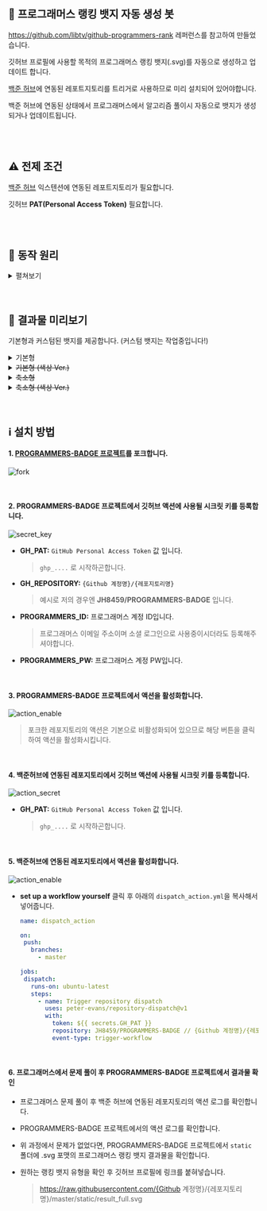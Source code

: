 ## 🤖 프로그래머스 랭킹 뱃지 자동 생성 봇

https://github.com/libtv/github-programmers-rank 레퍼런스를 참고하여 만들었습니다.
  
깃허브 프로필에 사용할 목적의 프로그래머스 랭킹 뱃지(.svg)를 자동으로 생성하고 업데이트 합니다.
  
[백준 허브](https://github.com/BaekjoonHub/BaekjoonHub)에 연동된 레포트지토리를 트리거로 사용하므로 미리 설치되어 있어야합니다.
  
백준 허브에 연동된 상태에서 프로그래머스에서 알고리즘 풀이시 자동으로 뱃지가 생성되거나 업데이트됩니다.

<br/>
<br/>

## ⚠️ 전제 조건

[백준 허브](https://github.com/BaekjoonHub/BaekjoonHub) 익스텐션에 연동된 레포트지토리가 필요합니다.

깃허브 **PAT(Personal Access Token)** 필요합니다.

<br/>
<br/>

## 🧠 동작 원리

<details>
  <summary>펼쳐보기</summary>

  1. 프로그래머스에서 알고리즘 문제를 풀이합니다.
  2. 백준 허브에 연동된 레포지토리에 자동으로 커밋됩니다.
  
      ![auto commit](https://github.com/user-attachments/assets/ce37c39f-abf1-4f0b-90d5-7eef5d116b9c)
     
  4. 백준 허브에 연동된 레포지토리에 커밋이 되면 미리 작성한 깃허브 액션이 동작합니다. (트리거를 동작시킬 간단한 액션입니다.)
  
     ![trigger action](https://github.com/user-attachments/assets/9438fa60-cbaf-4cce-8ed7-b0bfdccbba71)
  
  5. PROGRAMMERS-BADGE 레포지토리에 정의한 트리거 액션이 동작하며 미리 정의한 소스 코드가 동작하여 .svg 포맷의 프로그래머스 랭킹 뱃지가 자동 생성됩니다.
</details>

<br/>
<br/>

## 🔎 결과물 미리보기

기본형과 커스텀된 뱃지를 제공합니다. (커스텀 뱃지는 작업중입니다!)

<details>
  <summary>기본형</summary>

  <img width="450" height="180" src="https://raw.githubusercontent.com/JH8459/PROGRAMMERS-BADGE/master/static/result_full.svg"/>
</details>

<details>
  <summary><del>기본형 (색상 Ver.)</del></summary>
  
</details>

<details>
  <summary><del>축소형</del></summary>
  
</details>

<details>
  <summary><del>축소형 (색상 Ver.)</del></summary>
  
</details>

<br/>
<br/>

## ℹ️ 설치 방법

#### 1. <a href="https://github.com/JH8459/PROGRAMMERS-BADGE" target="_blank">PROGRAMMERS-BADGE 프로젝트</a>를 포크합니다.

  ![fork](https://github.com/user-attachments/assets/0d68e181-41a4-4654-bc4c-32d166f9ce4f)
  
  <br/>

#### 2. PROGRAMMERS-BADGE 프로젝트에서 깃허브 액션에 사용될 시크릿 키를 등록합니다.

  ![secret_key](https://github.com/user-attachments/assets/58cb57f5-c06b-4cc9-b242-2189d10e4a4e)

  - **GH_PAT:** `GitHub Personal Access Token` 값 입니다.

    > `ghp_....` 로 시작하곤합니다.
  
  - **GH_REPOSITORY:** `{Github 계정명}/{레포지토리명}` 

    > 예시로 저의 경우엔 **JH8459/PROGRAMMERS-BADGE** 입니다.

  - **PROGRAMMERS_ID:** 프로그래머스 계정 ID입니다.

    > 프로그래머스 이메일 주소이며 소셜 로그인으로 사용중이시더라도 등록해주셔야합니다.

  - **PROGRAMMERS_PW:** 프로그래머스 계정 PW입니다.

  <br/>

#### 3. PROGRAMMERS-BADGE 프로젝트에서 액션을 활성화합니다.

  ![action_enable](https://github.com/user-attachments/assets/99b7d0fc-8c59-4f0b-85aa-71f591ad01bc)

  > 포크한 레포지토리의 액션은 기본으로 비활성화되어 있으므로 해당 버튼을 클릭하여 액션을 활성화시킵니다.

  <br/>

#### 4. 백준허브에 연동된 레포지토리에서 깃허브 액션에 사용될 시크릿 키를 등록합니다.

  ![action_secret](https://github.com/user-attachments/assets/e55dc536-4764-4167-9d1e-687262c996b5)

  - **GH_PAT:** `GitHub Personal Access Token` 값 입니다.

    > `ghp_....` 로 시작하곤합니다.

  <br/>

#### 5. 백준허브에 연동된 레포지토리에서 액션을 활성화합니다.

  ![action_enable](https://github.com/user-attachments/assets/b3902eef-cd91-4c89-b5c1-da0038b4ad8e)

  - **set up a workflow yourself** 클릭 후 아래의 `dispatch_action.yml`을 복사해서 넣어줍니다.

    ```yml
    name: dispatch_action

    on:
     push:
       branches:
         - master
    
    jobs:
     dispatch:
       runs-on: ubuntu-latest
       steps:
         - name: Trigger repository dispatch
           uses: peter-evans/repository-dispatch@v1
           with:
             token: ${{ secrets.GH_PAT }}
             repository: JH8459/PROGRAMMERS-BADGE // {Github 계정명}/{레포지토리명} 입니다.
             event-type: trigger-workflow
    ```

  <br/>

#### 6. 프로그래머스에서 문제 풀이 후 PROGRAMMERS-BADGE 프로젝트에서 결과물 확인

  - 프로그래머스 문제 풀이 후 백준 허브에 연동된 레포지토리의 액션 로그를 확인합니다.
  - PROGRAMMERS-BADGE 프로젝트에서의 액션 로그를 확인합니다.
  - 위 과정에서 문제가 없었다면, PROGRAMMERS-BADGE 프로젝트에서 `static` 폴더에 .svg 포맷의 프로그래머스 랭킹 뱃지 결과물을 확인합니다.
  - 원하는 랭킹 뱃지 유형을 확인 후 깃허브 프로필에 링크를 붙혀넣습니다.

    > https://raw.githubusercontent.com/{Github 계정명}/{레포지토리명}/master/static/result_full.svg
  
<br/>
<br/>


